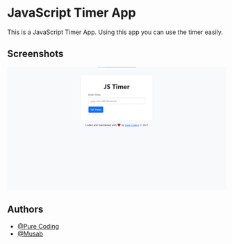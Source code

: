 
# JavaScript Timer App

This is a JavaScript Timer App. Using this app you can use the timer easily.


## Screenshots

![App Screenshot](https://github.com/MusabDev/javascript-timer/blob/main/screenshots/1.png?raw=true)

  
## Authors

- [@Pure Coding](https://www.youtube.com/PureCoding)
- [@Musab](https://github.com/MusabDev)
  
